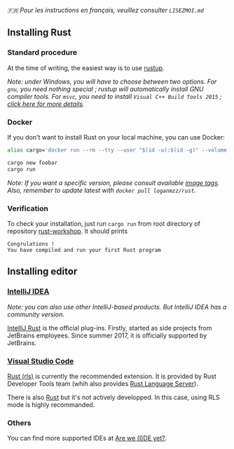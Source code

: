 _🇫🇷 Pour les instructions en français, veuillez consulter `LISEZMOI.md`_

## Installing Rust

### Standard procedure

At the time of writing, the easiest way is to use [rustup](https://www.rustup.rs/).

_Note: under Windows, you will have to choose between two options. For `gnu`, you need nothing special ; rustup will automatically install GNU compiler tools. For `msvc`, you need to install `Visual C++ Build Tools 2015` ; [click here for more details](https://github.com/rust-lang-nursery/rustup.rs/#user-content-vs2015)._

### Docker

If you don't want to install Rust on your local machine, you can use Docker: 

```bash
alias cargo='docker run --rm --tty --user "$(id -u):$(id -g)" --volume $(pwd):$(pwd) --workdir $(pwd) -e "USER=$(id -un)" loganmzz/rust cargo'

cargo new foobar
cargo run
```

_Note: If you want a specific version, please consult available [image tags](https://hub.docker.com/r/loganmzz/rust/tags/). Also, remember to update latest with `docker pull loganmzz/rust`._

### Verification

To check your installation, just run `cargo run` from root directory of  repository [rust-workshop](https://github.com/loganmzz/rust-workshop). It should prints

```text
Congrulations !
You have compiled and run your first Rust program
```

## Installing editor

### [IntelliJ IDEA](https://www.jetbrains.com/idea/)

_Note: you can also use other IntelliJ-based products. But IntelliJ IDEA has a community version._

[IntelliJ Rust](https://intellij-rust.github.io/) is the official plug-ins. Firstly, started as side projects from JetBrains employees. Since summer 2017, it is officially supported by JetBrains.

### [Visual Studio Code](https://code.visualstudio.com/)

[Rust (rls)](https://marketplace.visualstudio.com/items?itemName=rust-lang.rust) is currently the recommended extension. It is provided by Rust Developer Tools team (whih also provides [Rust Language Server](https://github.com/rust-lang-nursery/rls)).


There is also [Rust](https://marketplace.visualstudio.com/items?itemName=kalitaalexey.vscode-rust) but it's not actively developped. In this case, using RLS mode is highly recommanded.


### Others

You can find more supported IDEs at [Are we (I)DE yet?](https://areweideyet.com/).
